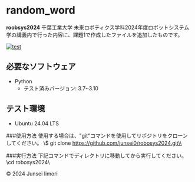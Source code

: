 # random_word
**roobsys2024**
千葉工業大学 未来ロボティクス学科2024年度ロボットシステム学の講義内で行った内容に、課題1で作成したファイルを追加したものです。

[![test](https://github.com/junsei0/robosys2024/actions/workflows/test.yml/badge.svg)](https://github.com/junsei0/robosys2024/actions/workflows/test.yml)

## 必要なソフトウェア
- Python
  - テスト済みバージョン: 3.7~3.10

## テスト環境
- Ubuntu 24.04 LTS

###使用方法
使用する場合は、"git"コマンドを使用してリポジトリをクローンしてください。
 \\$ git clone https://github.com/junsei0/robosys2024.git\\

###実行方法
下記コマンドでディレクトリに移動してから実行してください。
 \\cd robosys2024\\


© 2024 Junsei Iimori

